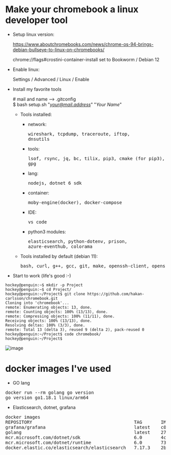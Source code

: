 # Make your chromebook a linux developer tool

* Setup linux version:

	https://www.aboutchromebooks.com/news/chrome-os-94-brings-debian-bullseye-to-linux-on-chromebooks/

	chrome://flags#crostini-container-install
	set to Bookworm / Debian 12

* Enable linux:

	Settings / Advanced / Linux / Enable

* Install my favorite tools

	\# mail and name --> .gitconfig <br>
	$ bash setup.sh "*your@mail.address*"   "*Your Name*"

	* Tools installed:
		* network:<pre>wireshark, tcpdump, traceroute, iftop, dnsutils</pre>
		* tools:<pre>lsof, rsync, jq, bc, tilix, pip3, cmake (for pip3), wget, gpg</pre>
		* lang:<pre>nodejs, dotnet 6 sdk</pre>
		* container:<pre>moby-engine(docker), docker-compose</pre>
		* IDE:<pre>vs_code</pre>
		* python3 modules:<pre>elasticsearch, python-dotenv, prison, azure-eventhub, colorama</pre>

	* Tools installed by default (debian 11):
		<pre>bash, curl, g++, gcc, git, make, openssh-client, openssh-server, openssh-sftp-server, openssl, perl, python3, sudo, vim,  more and less :-)</pre>


* Start to work (life's good :-)

```
hockey@penguin:~$ mkdir -p Project
hockey@penguin:~$ cd Project/
hockey@penguin:~/Project$ git clone https://github.com/hakan-carlsson/chromebook.git
Cloning into 'chromebook'...
remote: Enumerating objects: 13, done.
remote: Counting objects: 100% (13/13), done.
remote: Compressing objects: 100% (11/11), done.
Receiving objects: 100% (13/13), done.
Resolving deltas: 100% (3/3), done.
remote: Total 13 (delta 3), reused 9 (delta 2), pack-reused 0
hockey@penguin:~/Project$ code chromebook/
hockey@penguin:~/Project$ 
```

![image](https://user-images.githubusercontent.com/39298129/162566318-89c7d7e1-90eb-4bc7-9ba4-f405dddc749d.png)


# docker images I've used
* GO lang
<pre>
docker run --rm golang go version
go version go1.18.1 linux/arm64
</pre>
* Elasticsearch, dotnet, grafana
<pre>
docker images
REPOSITORY                                      TAG       IMAGE ID       CREATED      SIZE
grafana/grafana                                 latest    c0a391e72ecb   6 days ago   270MB
golang                                          latest    27959cb699fc   6 days ago   818MB
mcr.microsoft.com/dotnet/sdk                    6.0       4c95c0b8cf84   7 days ago   739MB
mcr.microsoft.com/dotnet/runtime                6.0       73629d45208b   7 days ago   188MB
docker.elastic.co/elasticsearch/elasticsearch   7.17.3    2b5ea769f024   8 days ago   605MB
</pre>

